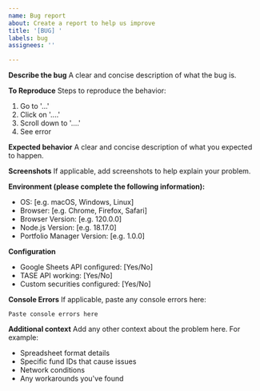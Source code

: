 ```yaml
---
name: Bug report
about: Create a report to help us improve
title: '[BUG] '
labels: bug
assignees: ''

---
```


**Describe the bug**
A clear and concise description of what the bug is.

**To Reproduce**
Steps to reproduce the behavior:
1. Go to '...'
2. Click on '....'
3. Scroll down to '....'
4. See error

**Expected behavior**
A clear and concise description of what you expected to happen.

**Screenshots**
If applicable, add screenshots to help explain your problem.

**Environment (please complete the following information):**
- OS: [e.g. macOS, Windows, Linux]
- Browser: [e.g. Chrome, Firefox, Safari]
- Browser Version: [e.g. 120.0.0]
- Node.js Version: [e.g. 18.17.0]
- Portfolio Manager Version: [e.g. 1.0.0]

**Configuration**
- Google Sheets API configured: [Yes/No]
- TASE API working: [Yes/No]
- Custom securities configured: [Yes/No]

**Console Errors**
If applicable, paste any console errors here:
```
Paste console errors here
```

**Additional context**
Add any other context about the problem here. For example:
- Spreadsheet format details
- Specific fund IDs that cause issues
- Network conditions
- Any workarounds you've found 